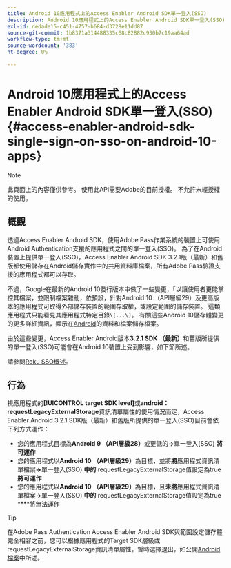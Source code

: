 ```yaml
---
title: Android 10應用程式上的Access Enabler Android SDK單一登入(SSO)
description: Android 10應用程式上的Access Enabler Android SDK單一登入(SSO)
exl-id: dedade15-c451-4757-b684-d3728e11dd87
source-git-commit: 1b8371a314488335c68c82882c930b7c19aa64ad
workflow-type: tm+mt
source-wordcount: '383'
ht-degree: 0%

---
```


# Android 10應用程式上的Access Enabler Android SDK單一登入(SSO) {#access-enabler-android-sdk-single-sign-on-sso-on-android-10-apps}

>[!NOTE]
>
>此頁面上的內容僅供參考。 使用此API需要Adobe的目前授權。 不允許未經授權的使用。

## 概觀

透過Access Enabler Android SDK，使用Adobe Pass作業系統的裝置上可使用Android Authentication支援的應用程式之間的單一登入(SSO)。 為了在Android裝置上提供單一登入(SSO)，Access Enabler Android SDK 3.2.1版（最新）和舊版都使用儲存在Android儲存實作中的共用資料庫檔案，所有Adobe Pass驗證支援的應用程式都可以存取。

不過，Google在最新的Android 10發行版本中做了一些變更，「以讓使用者更能掌控其檔案，並限制檔案雜亂，依預設，針對Android 10 （API層級29）及更高版本的應用程式可取得外部儲存裝置的範圍存取權，或設定範圍的儲存裝置。 這類應用程式只能看見其應用程式特定目錄`\[...\]`。 有關這些Android 10儲存體變更的更多詳細資訊，顯示在[Android](https://developer.android.com/training/data-storage/files/external-scoped)的資料和檔案儲存檔案。

由於這些變更，Access Enabler Android版本&#x200B;**3.2.1 SDK （最新）**&#x200B;和舊版所提供的單一登入(SSO)可能會在Android 10裝置上受到影響，如下節所述。

請參閱[Roku SSO概述](/help/authentication/roku-sso-overview.md)。

## 行為

視應用程式的&#x200B;**[!UICONTROL target SDK level]**&#x200B;或&#x200B;**android：requestLegacyExternalStorage**&#x200B;資訊清單屬性的使用情況而定，Access Enabler Android 3.2.1 SDK版（最新）和舊版所提供的單一登入(SSO)目前會依下列方式運作：

- 您的應用程式目標為&#x200B;**Android 9 （API層級28）**&#x200B;或更低的&#x200B;**-\>**&#x200B;單一登入(SSO) **將可運作**
- 您的應用程式以&#x200B;**Android 10** **（API層級29）**&#x200B;為目標，並將&#x200B;**將**&#x200B;應用程式資訊清單檔案&#x200B;**-\>**&#x200B;單一登入(SSO) **中的** requestLegacyExternalStorage值設定為true **將可運作**
- 您的應用程式以&#x200B;**Android 10** **（API層級29）**&#x200B;為目標，且&#x200B;**未將**&#x200B;應用程式資訊清單檔案&#x200B;**-\>**&#x200B;單一登入(SSO) **中的** requestLegacyExternalStorage值設定為true ****&#x200B;將無法運作


>[!TIP]
>
> 在Adobe Pass Authentication Access Enabler Android SDK與範圍設定儲存體完全相容之前，您可以根據應用程式的Target SDK層級或requestLegacyExternalStorage資訊清單屬性，暫時選擇退出，如公開[Android檔案](https://developer.android.com/training/data-storage/files/external-scoped#opt-out-of-scoped-storage)中所述。
